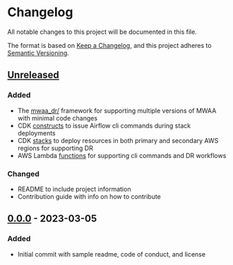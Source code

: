 # Changelog

All notable changes to this project will be documented in this file.

The format is based on [Keep a Changelog](https://keepachangelog.com/en/1.1.0/),
and this project adheres to [Semantic Versioning](https://semver.org/spec/v2.0.0.html).

## [Unreleased]

### Added

- The [mwaa_dr/](assets/dags/mwaa_dr/) framework for supporting multiple versions of MWAA
 with minimal code changes
- CDK [constructs](lib/constructs/) to issue Airflow cli commands during stack deployments
- CDK [stacks](lib/stacks/) to deploy resources in both primary and secondary AWS regions
 for supporting DR
- AWS Lambda [functions](lib/function/) for supporting cli commands and DR workflows

### Changed

- README to include project information
- Contribution guide with info on how to contribute


## [0.0.0] - 2023-03-05

### Added

- Initial commit with sample readme, code of conduct, and license


[unreleased]: https://github.com/aws-samples/mwaa-disaster-recovery/compare/v0.0.0...HEAD
[0.0.0]: https://github.com/aws-samples/mwaa-disaster-recovery/releases/tag/v0.0.0
